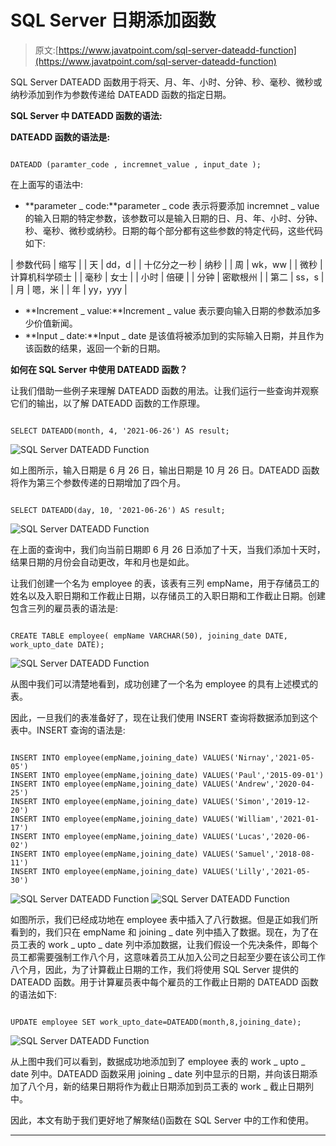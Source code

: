 # SQL Server 日期添加函数

> 原文:[https://www.javatpoint.com/sql-server-dateadd-function](https://www.javatpoint.com/sql-server-dateadd-function)

SQL Server DATEADD 函数用于将天、月、年、小时、分钟、秒、毫秒、微秒或纳秒添加到作为参数传递给 DATEADD 函数的指定日期。

**SQL Server 中 DATEADD 函数的语法:**

**DATEADD 函数的语法是:**

```

DATEADD (paramter_code , incremnet_value , input_date );

```

在上面写的语法中:

*   **parameter _ code:**parameter _ code 表示将要添加 incremnet _ value 的输入日期的特定参数，该参数可以是输入日期的日、月、年、小时、分钟、秒、毫秒、微秒或纳秒。日期的每个部分都有这些参数的特定代码，这些代码如下:

| 参数代码 | 缩写 |
| 天 | dd，d |
| 十亿分之一秒 | 纳秒 |
| 周 | wk，ww |
| 微秒 | 计算机科学硕士 |
| 毫秒 | 女士 |
| 小时 | 倍硬 |
| 分钟 | 密歇根州 |
| 第二 | ss，s |
| 月 | 嗯，米 |
| 年 | yy，yyy |

*   **Increment _ value:**Increment _ value 表示要向输入日期的参数添加多少价值新闻。
*   **Input _ date:**Input _ date 是该值将被添加到的实际输入日期，并且作为该函数的结果，返回一个新的日期。

**如何在 SQL Server 中使用 DATEADD 函数？**

让我们借助一些例子来理解 DATEADD 函数的用法。让我们运行一些查询并观察它们的输出，以了解 DATEADD 函数的工作原理。

```

SELECT DATEADD(month, 4, '2021-06-26') AS result;

```

![SQL Server DATEADD Function](../Images/f6a3e3b3d72e45f54f636981b0aa948e.png)

如上图所示，输入日期是 6 月 26 日，输出日期是 10 月 26 日。DATEADD 函数将作为第三个参数传递的日期增加了四个月。

```

SELECT DATEADD(day, 10, '2021-06-26') AS result;

```

![SQL Server DATEADD Function](../Images/89dbd95b2a7e1960f3eec66daddf579a.png)

在上面的查询中，我们向当前日期即 6 月 26 日添加了十天，当我们添加十天时，结果日期的月份会自动更改，年和月也是如此。

让我们创建一个名为 employee 的表，该表有三列 empName，用于存储员工的姓名以及入职日期和工作截止日期，以存储员工的入职日期和工作截止日期。创建包含三列的雇员表的语法是:

```

CREATE TABLE employee( empName VARCHAR(50), joining_date DATE, work_upto_date DATE);

```

![SQL Server DATEADD Function](../Images/23bea2f3962d4e24d68ff2caa02bfbf2.png)

从图中我们可以清楚地看到，成功创建了一个名为 employee 的具有上述模式的表。

因此，一旦我们的表准备好了，现在让我们使用 INSERT 查询将数据添加到这个表中。INSERT 查询的语法是:

```

INSERT INTO employee(empName,joining_date) VALUES('Nirnay','2021-05-05')
INSERT INTO employee(empName,joining_date) VALUES('Paul','2015-09-01')
INSERT INTO employee(empName,joining_date) VALUES('Andrew','2020-04-25')
INSERT INTO employee(empName,joining_date) VALUES('Simon','2019-12-20')
INSERT INTO employee(empName,joining_date) VALUES('William','2021-01-17')
INSERT INTO employee(empName,joining_date) VALUES('Lucas','2020-06-02')
INSERT INTO employee(empName,joining_date) VALUES('Samuel','2018-08-11')
INSERT INTO employee(empName,joining_date) VALUES('Lilly','2021-05-30')

```

![SQL Server DATEADD Function](../Images/28efa21f11a7577569294b8da5fc2d83.png)
![SQL Server DATEADD Function](../Images/53049ed05e99a2eb7fc5db03a36cda87.png)

如图所示，我们已经成功地在 employee 表中插入了八行数据。但是正如我们所看到的，我们只在 empName 和 joining _ date 列中插入了数据。现在，为了在员工表的 work _ upto _ date 列中添加数据，让我们假设一个先决条件，即每个员工都需要强制工作八个月，这意味着员工从加入公司之日起至少要在该公司工作八个月，因此，为了计算截止日期的工作，我们将使用 SQL Server 提供的 DATEADD 函数。用于计算雇员表中每个雇员的工作截止日期的 DATEADD 函数的语法如下:

```

UPDATE employee SET work_upto_date=DATEADD(month,8,joining_date);

```

![SQL Server DATEADD Function](../Images/914d72f5a1dc042356904e03b9c20da2.png)

从上图中我们可以看到，数据成功地添加到了 employee 表的 work _ upto _ date 列中。DATEADD 函数采用 joining _ date 列中显示的日期，并向该日期添加了八个月，新的结果日期将作为截止日期添加到员工表的 work _ 截止日期列中。

因此，本文有助于我们更好地了解聚结()函数在 SQL Server 中的工作和使用。

* * *